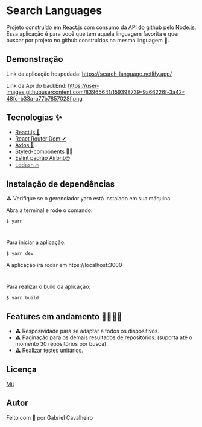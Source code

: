 
# Search Languages

Projeto construído em React.js com consumo da API do github pelo Node.js. Essa aplicação é para você que tem aquela linguagem favorita e quer buscar por projeto no github construídos na mesma linguagem 💙.


## Demonstração

Link da aplicação hospedada: https://search-language.netlify.app/

Link da Api do backEnd: https://user-images.githubusercontent.com/83965641/159398739-9a66226f-3a42-48fc-b33a-a77b7857028f.png



## Tecnologias ✨
 - [React.js 🚀](https://pt-br.reactjs.org/)
 - [React Router Dom ✔](https://v5.reactrouter.com/web/guides/quick-start)
 - [Axios 💙](https://github.com/axios/axios)
 - [Styled-components 💅🏽](https://styled-components.com/docs)
 - [Eslint padrão Airbnb🤓](https://github.com/airbnb/javascript)
 - [Lodash 🔥](https://lodash.com/docs/)

## Instalação de dependências

⚠ Verifique se o gerenciador yarn está instalado em sua máquina.

Abra a terminal e rode o comando:
```bash
$ yarn
```
#

Para iniciar a aplicação:

```bash
$ yarn dev
```
A aplicação irá rodar em htps://localhost:3000
#
Para realizar o build da aplicação:

```bash
$ yarn build
```
## Features em andamento 🚧👷🏽‍♂️

- ⚠ Resposividade para se adaptar a todos os dispositivos.
- ⚠ Paginação para os demais resultados de repositórios. (suporta até o momento 30 repositórios por busca).
- ⚠ Realizar testes unitários. 


## Licença

[Mit](https://opensource.org/licenses/MIT)

## Autor
Feito com 💙 por Gabriel Cavalheiro


